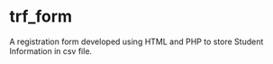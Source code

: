 # trf_form
A registration form developed using HTML and PHP to store Student Information in csv file.
